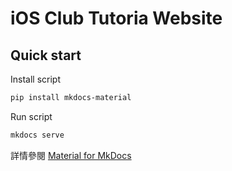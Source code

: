 # iOS Club Tutoria Website

## Quick start

Install script

```sh
pip install mkdocs-material
```

Run script

```sh   
mkdocs serve
```

詳情參閱 [Material for MkDocs](https://squidfunk.github.io/mkdocs-material/getting-started/)
